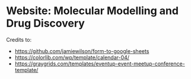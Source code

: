 # Website: Molecular Modelling and Drug Discovery


Credits to:
- https://github.com/jamiewilson/form-to-google-sheets
- https://colorlib.com/wp/template/calendar-04/
- https://graygrids.com/templates/eventup-event-meetup-conference-template/
